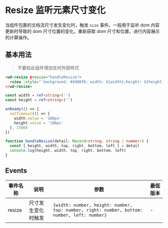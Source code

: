 <frame/>

#  Resize 监听元素尺寸变化

当组件包裹的文档流尺寸发生变化时，触发 `size` 事件。一般用于监听 dom 内容更新时导致的 dom 尺寸位置的变化，重新获取 dom 尺寸和位置，进行内容展示的计算操作。


## 基本用法

> 不要给此组件增加任何外部样式

```html
<wd-resize @resize="handleResize">
  <view :style="`background: #4d80f0; width: ${width};height: ${height}`"></view>
</wd-resize>
```

```typescript
const width = ref<string>('')
const height = ref<string>('')

onReady(() => {
  setTimeout(() => {
    width.value = '100px'
    height.value = '100px'
  }, 1500)
})

function handleResize(detail: Record<string, string | number>) {
  const { height, width, top, right, bottom, left } = detail
  console.log(height, width, top, right, bottom, left)
}
```

## Events

| 事件名称 | 说明 | 参数 | 最低版本 |
|--------|------|-----|---------|
| resize | 尺寸发生变化时触发 | `{width: number, height: number, top: number, right: number, bottom: number, left: number}` | - |
